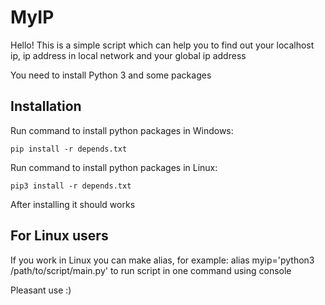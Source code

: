 MyIP
====

Hello! This is a simple script which can help you to find out your localhost ip, ip address in local network and your global ip address

You need to install Python 3 and some packages

Installation
------------

Run command to install python packages in Windows:

    pip install -r depends.txt

Run command to install python packages in Linux:

    pip3 install -r depends.txt

After installing it should works

For Linux users
---------------

If you work in Linux you can make alias, for example: alias myip='python3 /path/to/script/main.py' to run script in one command using console

Pleasant use :)

